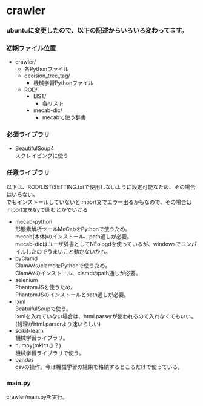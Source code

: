 # crawler

### ubuntuに変更したので、以下の記述からいろいろ変わってます。  


### 初期ファイル位置
* crawler/  
  * 各Pythonファイル  
  * decision_tree_tag/  
    * 機械学習Pythonファイル  
  * ROD/  
    * LIST/  
      * 各リスト  
    * mecab-dic/  
      * mecabで使う辞書  
      
### 必須ライブラリ
* BeautifulSoup4  
 スクレイピングに使う  

### 任意ライブラリ
以下は、ROD/LIST/SETTING.txtで使用しないように設定可能なため、その場合はいらない。  
でもインストールしていないとimport文でエラー出るかもなので、その場合はimport文をtryで囲むとかでいける  
* mecab-python  
 形態素解析ツールMeCabをPythonで使うため。  
 mecab(本体)のインストール、path通しが必要。  
 mecab-dicはユーザ辞書としてNEologdを使っているが、windowsでコンパイルしたのでうまいこと動かないかも。  
* pyClamd  
 ClamAVのclamdをPythonで使うため。  
 ClamAVのインストール、clamdのpath通しが必要。  
* selenium  
 PhantomJSを使うため。  
 PhantomJSのインストールとpath通しが必要。 
* lxml  
 BeatuifulSoupで使う。  
 lxmlを入れていない場合は、html.parserが使われるので入れなくてもいい。(処理がhtml.parserより速いらしい)  
* scikit-learn  
 機械学習ライブラリ。  
* numpy(mklつき？)  
 機械学習ライブラリで使う。  
* pandas  
 csvの操作。今は機械学習の結果を格納するところだけで使っている。

### main.py
crawler/main.pyを実行。  

